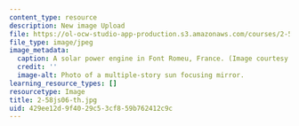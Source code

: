 ```yaml
---
content_type: resource
description: New image Upload
file: https://ol-ocw-studio-app-production.s3.amazonaws.com/courses/2-58j-radiative-transfer-spring-2006/429ee12d9f4029c53cf859b762412c9c_2-58js06-th.jpg
file_type: image/jpeg
image_metadata:
  caption: A solar power engine in Font Romeu, France. (Image courtesy of [Wikipedia](http://en.wikipedia.org/wiki/Main_Page).)
  credit: ''
  image-alt: Photo of a multiple-story sun focusing mirror.
learning_resource_types: []
resourcetype: Image
title: 2-58js06-th.jpg
uid: 429ee12d-9f40-29c5-3cf8-59b762412c9c
---
```


